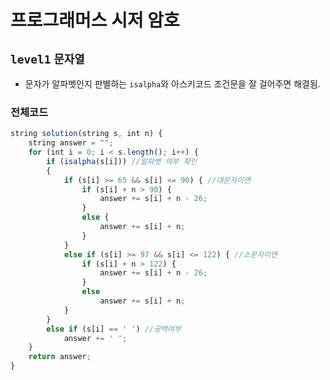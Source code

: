 # 프로그래머스 시저 암호
`level1` `문자열`
---
- 문자가 알파벳인지 판별하는 `isalpha`와 아스키코드 조건문을 잘 걸어주면 해결됨.

### 전체코드
```jsx
string solution(string s, int n) {
	string answer = "";
	for (int i = 0; i < s.length(); i++) {
		if (isalpha(s[i])) //알파벳 여부 확인
		{
			if (s[i] >= 65 && s[i] <= 90) { //대문자이면
				if (s[i] + n > 90) {
					answer += s[i] + n - 26;
				}
				else {
					answer += s[i] + n;
				}
			}
			else if (s[i] >= 97 && s[i] <= 122) { //소문자이면
				if (s[i] + n > 122) {
					answer += s[i] + n - 26;
				}
				else
					answer += s[i] + n;
			}
		}
		else if (s[i] == ' ') //공백여부
			answer += ' ';
	}
	return answer;
}
```
